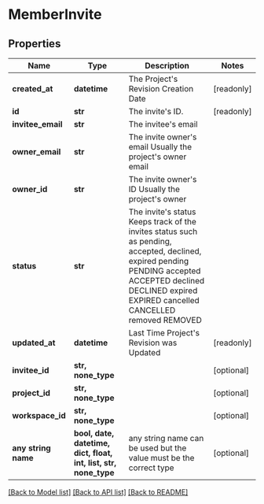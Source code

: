# MemberInvite


## Properties
Name | Type | Description | Notes
------------ | ------------- | ------------- | -------------
**created_at** | **datetime** | The Project&#39;s Revision Creation Date | [readonly] 
**id** | **str** | The invite&#39;s ID. | [readonly] 
**invitee_email** | **str** | The invitee&#39;s email | 
**owner_email** | **str** | The invite owner&#39;s email Usually the project&#39;s owner email | 
**owner_id** | **str** | The invite owner&#39;s ID Usually the project&#39;s owner | 
**status** | **str** | The invite&#39;s status Keeps track of the invites status such as pending, accepted, declined, expired pending PENDING accepted ACCEPTED declined DECLINED expired EXPIRED cancelled CANCELLED removed REMOVED | 
**updated_at** | **datetime** | Last Time Project&#39;s Revision was Updated | [readonly] 
**invitee_id** | **str, none_type** |  | [optional] 
**project_id** | **str, none_type** |  | [optional] 
**workspace_id** | **str, none_type** |  | [optional] 
**any string name** | **bool, date, datetime, dict, float, int, list, str, none_type** | any string name can be used but the value must be the correct type | [optional]

[[Back to Model list]](../README.md#documentation-for-models) [[Back to API list]](../README.md#documentation-for-api-endpoints) [[Back to README]](../README.md)


